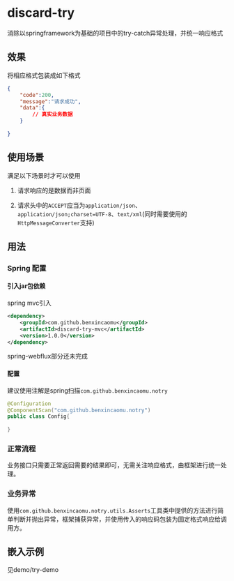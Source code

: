 # discard-try
消除以springframework为基础的项目中的try-catch异常处理，并统一响应格式

## 效果

将相应格式包装成如下格式

```json
{
    "code":200,
    "message":"请求成功",
    "data":{
        // 真实业务数据
    }
    
}
```



## 使用场景

满足以下场景时才可以使用

1. 请求响应的是数据而非页面

2. 请求头中的`ACCEPT`应当为`application/json`、`application/json;charset=UTF-8`、`text/xml`(同时需要使用的`HttpMessageConverter`支持)

   

## 用法

### Spring 配置

#### 引入jar包依赖
spring mvc引入
```xml
<dependency>
	<groupId>com.github.benxincaomu</groupId>
	<artifactId>discard-try-mvc</artifactId>
    <version>1.0.0</version>
</dependency>
```

spring-webflux部分还未完成

#### 配置

建议使用注解是spring扫描`com.github.benxincaomu.notry`

```java
@Configuration
@ComponentScan("com.github.benxincaomu.notry")
public class Config{
    
}
```



### 正常流程

业务接口只需要正常返回需要的结果即可，无需关注响应格式，由框架进行统一处理。



### 业务异常

使用`com.github.benxincaomu.notry.utils.Asserts`工具类中提供的方法进行简单判断并抛出异常，框架捕获异常，并使用传入的响应码包装为固定格式响应给调用方。

## 嵌入示例

见demo/try-demo